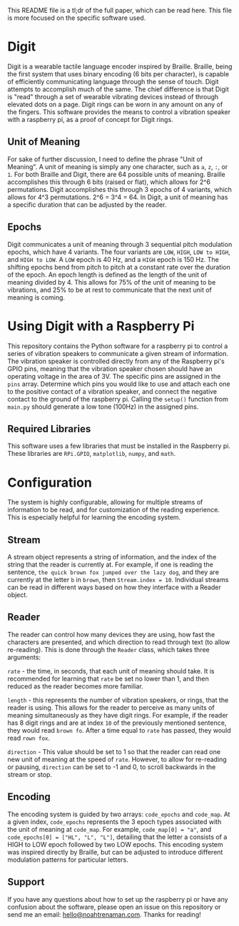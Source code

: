   This README file is a tl;dr of the full paper, which can be read here. This file is more focused on the specific software used.
  
  # Digit
  Digit is a wearable tactile language encoder inspired by Braille. Braille, being the first system that uses binary encoding (6 bits per character), is capable of efficiently communicating language through the sense of touch. Digit attempts to accomplish much of the same. The chief difference is that Digit is "read" through a set of wearable vibrating devices instead of through elevated dots on a page. Digit rings can be worn in any amount on any of the fingers. This software provides the means to control a vibration speaker with a raspberry pi, as a proof of concept for Digit rings.
 
  ## Unit of Meaning
  For sake of further discussion, I need to define the phrase "Unit of Meaning". A unit of meaning is simply any one character, such as `a`, `z`, `:`, or `1`. For both Braille and Digit, there are 64 possible units of meaning. Braille accomplishes this through 6 bits (raised or flat), which allows for 2^6 permutations. Digit accomplishes this through 3 epochs of 4 variants, which allows for 4^3 permutations. 2^6 = 3^4 = 64. In Digit, a unit of meaning has a specific duration that can be adjusted by the reader.
  
  ## Epochs
 Digit communicates a unit of meaning through 3 sequential pitch modulation epochs, which have 4 variants. The four variants are `LOW`, `HIGH`, `LOW to HIGH`, and `HIGH to LOW`. A `LOW` epoch is 40 Hz, and a `HIGH` epoch is 150 Hz. The shifting epochs bend from pitch to pitch at a constant rate over the duration of the epoch. An epoch length is defined as the length of the unit of meaning divided by 4. This allows for 75% of the unit of meaning to be vibrations, and 25% to be at rest to communicate that the next unit of meaning is coming.
  
  # Using Digit with a Raspberry Pi
 This repository contains the Python software for a raspberry pi to control a series of vibration speakers to communicate a given stream of information. The vibration speaker is controlled directly from any of the Raspberry pi's GPIO pins, meaning that the vibration speaker chosen should have an operating voltage in the area of 3V. The specific pins are assigned in the `pins` array.
 Determine which pins you would like to use and attach each one to the positive contact of a vibration speaker, and connect the negative contact to the ground of the raspberry pi. Calling the `setup()` function from `main.py` should generate a low tone (100Hz) in the assigned pins.
 
 ## Required Libraries
 This software uses a few libraries that must be installed in the Raspberry pi. These libraries are `RPi.GPIO`, `matplotlib`, `numpy`, and `math`.
  
# Configuration
The system is highly configurable, allowing for multiple streams of information to be read, and for customization of the reading experience. This is especially helpful for learning the encoding system.

## Stream
A stream object represents a string of information, and the index of the string that the reader is currently at. For example, if one is reading the sentence, `the quick brown fox jumped over the lazy dog`, and they are currently at the letter `b` in `brown`, then `Stream.index = 10`. Individual streams can be read in different ways based on how they interface with a Reader object.

## Reader
The reader can control how many devices they are using, how fast the characters are presented, and which direction to read through text (to allow re-reading). This is done through the `Reader` class, which takes three arguments:

`rate` - the time, in seconds, that each unit of meaning should take. It is recommended for learning that `rate` be set no lower than 1, and then reduced as the reader becomes more familiar.

`length` - this represents the number of vibration speakers, or rings, that the reader is using. This allows for the reader to perceive as many units of meaning simultaneously as they have digit rings. For example, if the reader has 8 digit rings and are at index `10` of the previously mentioned sentence, they would read `brown fo`. After a time equal to `rate` has passed, they would read `rown fox`.

`direction` - This value should be set to 1 so that the reader can read one new unit of meaning at the speed of `rate`. However, to allow for re-reading or pausing, `direction` can be set to -1 and 0, to scroll backwards in the stream or stop.

## Encoding
The encoding system is guided by two arrays: `code_epochs` and `code_map`. At a given index, `code_epochs` represents the 3 epoch types associated with the unit of meaning at `code_map`. For example, `code_map[0] = "a"`, and `code_epochs[0] = ["HL", "L", "L"]`, detailing that the letter a consists of a HIGH to LOW epoch followed by two LOW epochs. This encoding system was inspired directly by Braille, but can be adjusted to introduce different modulation patterns for particular letters.

## Support
If you have any questions about how to set up the raspberry pi or have any confusion about the software, please open an issue on this repository or send me an email: hello@noahtrenaman.com. Thanks for reading!

